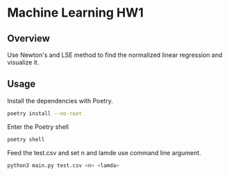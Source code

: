 # Machine Learning HW1

## Overview
Use Newton's and LSE method to find the normalized linear regression and visualize it.

## Usage

Install the dependencies with Poetry.

``` bash
poetry install --no-root
```

Enter the Poetry shell

``` bash
poetry shell
```

Feed the test.csv and set n and lamde use command line argument.

``` bash
python3 main.py test.csv <n> <lamda>
```



